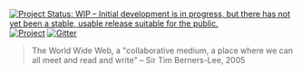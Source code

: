 [![Project Status: WIP – Initial development is in progress, but there has not yet been a stable, usable release suitable for the public.](https://www.repostatus.org/badges/latest/wip.svg)](https://www.repostatus.org/#wip)
[![Project](https://img.shields.io/badge/project-in%20progress-blueviolet)](https://github.com/orgs/m-ld/projects/9)
[![Gitter](https://img.shields.io/gitter/room/m-ld/community)](https://matrix.to/#/#m-ld_community:gitter.im)

> The World Wide Web, a "collaborative medium, a place where we can all meet and read and write" – Sir Tim Berners-Lee, 2005
